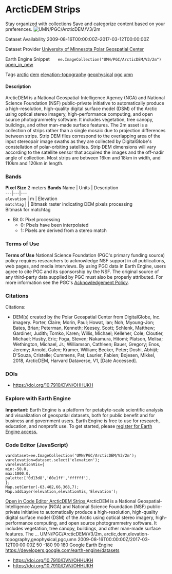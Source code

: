  
#  ArcticDEM Strips 
Stay organized with collections  Save and categorize content based on your preferences. 
![UMN/PGC/ArcticDEM/V3/2m](https://developers.google.com/earth-engine/datasets/images/UMN/UMN_PGC_ArcticDEM_V3_2m_sample.png) 

Dataset Availability
    2009-08-16T00:00:00Z–2017-03-12T00:00:00Z 

Dataset Provider
     [ University of Minnesota Polar Geospatial Center ](https://www.pgc.umn.edu/data/arcticdem/) 

Earth Engine Snippet
     `    ee.ImageCollection("UMN/PGC/ArcticDEM/V3/2m")   ` [ open_in_new ](https://code.earthengine.google.com/?scriptPath=Examples:Datasets/UMN/UMN_PGC_ArcticDEM_V3_2m) 

Tags
     [arctic](https://developers.google.com/earth-engine/datasets/tags/arctic) [dem](https://developers.google.com/earth-engine/datasets/tags/dem) [elevation-topography](https://developers.google.com/earth-engine/datasets/tags/elevation-topography) [geophysical](https://developers.google.com/earth-engine/datasets/tags/geophysical) [pgc](https://developers.google.com/earth-engine/datasets/tags/pgc) [umn](https://developers.google.com/earth-engine/datasets/tags/umn)
#### Description
ArcticDEM is a National Geospatial-Intelligence Agency (NGA) and National Science Foundation (NSF) public-private initiative to automatically produce a high-resolution, high-quality digital surface model (DSM) of the Arctic using optical stereo imagery, high-performance computing, and open source photogrammetry software. It includes vegetation, tree canopy, buildings, and other man-made surface features. The 2m asset is a collection of strips rather than a single mosaic due to projection differences between strips.
Strip DEM files correspond to the overlapping area of the input stereopair image swaths as they are collected by DigitalGlobe's constellation of polar-orbiting satellites. Strip DEM dimensions will vary according to the satellite sensor that acquired the images and the off-nadir angle of collection. Most strips are between 16km and 18km in width, and 110km and 120km in length.
### Bands
**Pixel Size** 2 meters 
**Bands**
Name | Units | Description  
---|---|---  
`elevation` | m | Elevation  
`matchtag` |  | Bitmask raster indicating DEM pixels processing  
Bitmask for matchtag
  * Bit 0: Pixel processing 
    * 0: Pixels have been interpolated
    * 1: Pixels are derived from a stereo match

  
### Terms of Use
**Terms of Use**
National Science Foundation (PGC's primary funding source) policy requires researchers to acknowledge NSF support in all publications, web pages, and media interviews.
By using PGC data in Earth Engine, users agree to cite PGC and its sponsorship by the NSF. The original source of any third-party data supplied by PGC must also be properly attributed.
For more information see the PGC's [Acknowledgement Policy](https://www.pgc.umn.edu/guides/user-services/acknowledgement-policy/).
### Citations
Citations:
  * DEM(s) created by the Polar Geospatial Center from DigitalGlobe, Inc. imagery. Porter, Claire; Morin, Paul; Howat, Ian; Noh, Myoung-Jon; Bates, Brian; Peterman, Kenneth; Keesey, Scott; Schlenk, Matthew; Gardiner, Judith; Tomko, Karen; Willis, Michael; Kelleher, Cole; Cloutier, Michael; Husby, Eric; Foga, Steven; Nakamura, Hitomi; Platson, Melisa; Wethington, Michael, Jr.; Williamson, Cathleen; Bauer, Gregory; Enos, Jeremy; Arnold, Galen; Kramer, William; Becker, Peter; Doshi, Abhijit; D'Souza, Cristelle; Cummens, Pat; Laurier, Fabien; Bojesen, Mikkel, 2018, ArcticDEM, Harvard Dataverse, V1, [Date Accessed].


### DOIs
  * [ https://doi.org/10.7910/DVN/OHHUKH ](https://doi.org/10.7910/DVN/OHHUKH)


### Explore with Earth Engine
**Important:** Earth Engine is a platform for petabyte-scale scientific analysis and visualization of geospatial datasets, both for public benefit and for business and government users. Earth Engine is free to use for research, education, and nonprofit use. To get started, please [register for Earth Engine access.](https://console.cloud.google.com/earth-engine)
### Code Editor (JavaScript)
```
vardataset=ee.ImageCollection('UMN/PGC/ArcticDEM/V3/2m');
varelevation=dataset.select('elevation');
varelevationVis={
min:-50.0,
max:1000.0,
palette:['0d13d8','60e1ff','ffffff'],
};
Map.setCenter(-63.402,66.368,7);
Map.addLayer(elevation,elevationVis,'Elevation');
```
[ Open in Code Editor ](https://code.earthengine.google.com/?scriptPath=Examples:Datasets/UMN/UMN_PGC_ArcticDEM_V3_2m)
[ ArcticDEM Strips ](https://developers.google.com/earth-engine/datasets/catalog/UMN_PGC_ArcticDEM_V3_2m)
ArcticDEM is a National Geospatial-Intelligence Agency (NGA) and National Science Foundation (NSF) public-private initiative to automatically produce a high-resolution, high-quality digital surface model (DSM) of the Arctic using optical stereo imagery, high-performance computing, and open source photogrammetry software. It includes vegetation, tree canopy, buildings, and other man-made surface features. The …
UMN/PGC/ArcticDEM/V3/2m, arctic,dem,elevation-topography,geophysical,pgc,umn 
2009-08-16T00:00:00Z/2017-03-12T00:00:00Z
50 -180 90 180 
Google Earth Engine
https://developers.google.com/earth-engine/datasets
  * [ https://doi.org/10.7910/DVN/OHHUKH ](https://doi.org/https://www.pgc.umn.edu/data/arcticdem/)
  * [ https://doi.org/10.7910/DVN/OHHUKH ](https://doi.org/https://developers.google.com/earth-engine/datasets/catalog/UMN_PGC_ArcticDEM_V3_2m)


